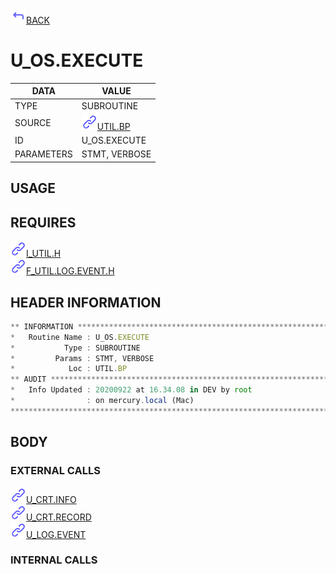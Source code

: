 <img src="../.resources/themes/unicons-line-6563ff/corner-up-left-alt.svg" alt="BACK" width="25" />[BACK](../DOCS/UTIL.BP.md)  
# U_OS.EXECUTE  
|DATA|VALUE|
| --- | --- |
|TYPE|SUBROUTINE|
|SOURCE|<img src="../.resources/themes/unicons-line-6563ff/link.svg" alt="UTIL.BP" width="25" />[UTIL.BP](../DOCS/UTIL.BP.md)|
|ID|U_OS.EXECUTE|
|PARAMETERS|STMT, VERBOSE|
    
## USAGE  
  
## REQUIRES  
<img src="../.resources/themes/unicons-line-6563ff/link.svg" alt="I_UTIL.H" width="25" />[I_UTIL.H](../DOCS.PAGE/I_UTIL.H.md)  
<img src="../.resources/themes/unicons-line-6563ff/link.svg" alt="F_UTIL.LOG.EVENT.H" width="25" />[F_UTIL.LOG.EVENT.H](../DOCS.PAGE/F_UTIL.LOG.EVENT.H.md)  
    
## HEADER INFORMATION  
```javascript
** INFORMATION ****************************************************************
*   Routine Name : U_OS.EXECUTE
*           Type : SUBROUTINE
*         Params : STMT, VERBOSE
*            Loc : UTIL.BP
** AUDIT **********************************************************************
*   Info Updated : 20200922 at 16.34.08 in DEV by root
*                : on mercury.local (Mac)
*******************************************************************************

```
## BODY  
### EXTERNAL CALLS  
<img src="../.resources/themes/unicons-line-6563ff/link.svg" alt="U_CRT.INFO" width="25" />[U_CRT.INFO](../DOCS.PAGE/U_CRT.INFO.md)  
<img src="../.resources/themes/unicons-line-6563ff/link.svg" alt="U_CRT.RECORD" width="25" />[U_CRT.RECORD](../DOCS.PAGE/U_CRT.RECORD.md)  
<img src="../.resources/themes/unicons-line-6563ff/link.svg" alt="U_LOG.EVENT" width="25" />[U_LOG.EVENT](../DOCS.PAGE/U_LOG.EVENT.md)  
### INTERNAL CALLS  
  
